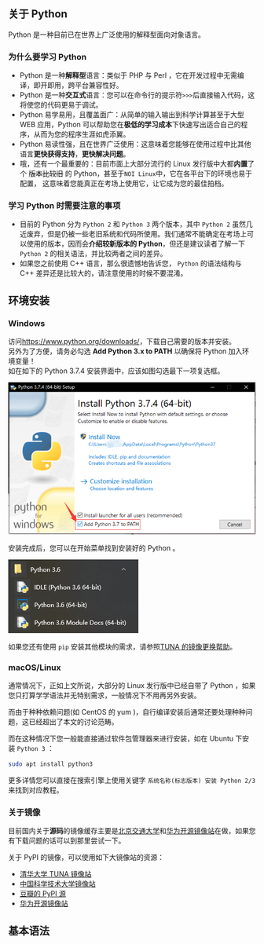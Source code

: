 ## 关于 Python

Python 是一种目前已在世界上广泛使用的解释型面向对象语言。 

### 为什么要学习 Python

- Python 是一种**解释型**语言：类似于 PHP 与 Perl ，它在开发过程中无需编译，即开即用，跨平台兼容性好。      
- Python 是一种**交互式**语言：您可以在命令行的提示符`>>>`后直接输入代码，这将使您的代码更易于调试。    
- Python 易学易用，且覆盖面广：从简单的输入输出到科学计算甚至于大型 WEB 应用，Python 可以帮助您在**极低的学习成本**下快速写出适合自己的程序，从而为您的程序生涯如虎添翼。    
- Python 易读性强，且在世界广泛使用：这意味着您能够在使用过程中比其他语言**更快获得支持**，**更快解决问题**。    
- 哦，还有一个最重要的：目前市面上大部分流行的 Linux 发行版中大都**内置**了个 ~~版本比较旧~~ 的 Python，甚至于`NOI Linux`中，它在各平台下的环境也易于配置， 这意味着您能真正在考场上使用它，让它成为您的最佳拍档。


### 学习 Python 时需要注意的事项

- 目前的 Python 分为 `Python 2` 和 `Python 3` 两个版本，其中 `Python 2` 虽然几近废弃，但是仍被一些老旧系统和代码所使用。我们通常不能确定在考场上可以使用的版本，因而会**介绍较新版本的 Python**，但还是建议读者了解一下 `Python 2` 的相关语法，并比较两者之间的差异。        
- 如果您之前使用 C++ 语言，那么很遗憾地告诉您， `Python` 的语法结构与 C++ 差异还是比较大的，请注意使用的时候不要混淆。


## 环境安装

### Windows
访问<https://www.python.org/downloads/>，下载自己需要的版本并安装。    
另外为了方便，请务必勾选 **Add Python 3.x to PATH** 以确保将 Python 加入环境变量！      
如在如下的 Python 3.7.4 安装界面中，应该如图勾选最下一项复选框。         

![py3.7.4](./images/python1.png)

安装完成后，您可以在开始菜单找到安装好的 Python 。

![start](./images/python2.png)     

如果您还有使用 `pip` 安装其他模块的需求，请参照[TUNA 的镜像更换帮助](https://mirrors.tuna.tsinghua.edu.cn/help/pypi/)。

### macOS/Linux

通常情况下，正如上文所说，大部分的 Linux 发行版中已经自带了 Python ，如果您只打算学学语法并无特别需求，一般情况下不用再另外安装。

而由于种种依赖问题(如 CentOS 的 yum )，自行编译安装后通常还要处理种种问题，这已经超出了本文的讨论范畴。      

而在这种情况下您一般能直接通过软件包管理器来进行安装，如在 Ubuntu 下安装 `Python 3` ：     
```bash
sudo apt install python3
```

更多详情您可以直接在搜索引擎上使用关键字 `系统名称(标志版本) 安装 Python 2/3`来找到对应教程。


### 关于镜像
目前国内关于**源码**的镜像缓存主要是[北京交通大学](https://mirror.bjtu.edu.cn/python/)和[华为开源镜像站](https://mirrors.huaweicloud.com/python/)在做，如果您有下载问题的话可以到那里尝试一下。      

关于 PyPI 的镜像，可以使用如下大镜像站的资源：

- [清华大学 TUNA 镜像站](https://mirrors.tuna.tsinghua.edu.cn/help/pypi/)    
- [中国科学技术大学镜像站](http://mirrors.ustc.edu.cn/help/pypi.html)
- [豆瓣的 PyPI 源](https://pypi.douban.com/simple)
- [华为开源镜像站](https://mirrors.huaweicloud.com/)


## 基本语法



